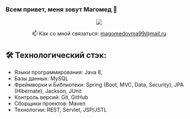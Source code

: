 ### Всем привет, меня зовут Магомед 👋
<!--
<p align='center'>   
   <a href="https://github.com/smkozh/github-readme-stats">
       <img height=150 src="https://github-readme-stats.vercel.app/api/top-langs/?username=smkozh&layout=compact"/></a>
</p> -->

<p align='center'>   
   <a href="https://t.me/MMagomed99">
       <img src="https://img.shields.io/badge/Telegram-2CA5E0?style=for-the-badge&logo=telegram&logoColor=white"/>
   </a>
<p align='center'>
   <p align='center'>
   📫 Как со мной связаться: <a href='mailto:magomedovma99@mail.ru'>magomedovma99@mail.ru</a>
</p>

   ## 🛠 Технологический стэк:
* Языки программирования: Java 8,
* Базы данных: MySQL
* Фреймворки и Библиотеки: Spring (Boot, MVC, Data, Security), JPA (Hibernate), Jackson, JUnit
* Контроль версий: Git, GitHub
* Сборщики проектов: Maven
* Технологии: REST, Servlet, JSP/JSTL
